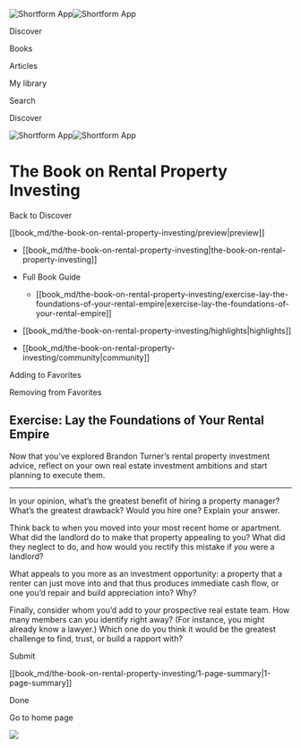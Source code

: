 ![Shortform App](/img/logo.36a2399e.svg)![Shortform App](/img/logo-dark.70c1b072.svg)

Discover

Books

Articles

My library

Search

Discover

![Shortform App](/img/logo.36a2399e.svg)![Shortform App](/img/logo-dark.70c1b072.svg)

# The Book on Rental Property Investing

Back to Discover

[[book_md/the-book-on-rental-property-investing/preview|preview]]

  * [[book_md/the-book-on-rental-property-investing|the-book-on-rental-property-investing]]
  * Full Book Guide

    * [[book_md/the-book-on-rental-property-investing/exercise-lay-the-foundations-of-your-rental-empire|exercise-lay-the-foundations-of-your-rental-empire]]
  * [[book_md/the-book-on-rental-property-investing/highlights|highlights]]
  * [[book_md/the-book-on-rental-property-investing/community|community]]



Adding to Favorites 

Removing from Favorites 

## Exercise: Lay the Foundations of Your Rental Empire

Now that you’ve explored Brandon Turner’s rental property investment advice, reflect on your own real estate investment ambitions and start planning to execute them.

* * *

In your opinion, what’s the greatest benefit of hiring a property manager? What’s the greatest drawback? Would you hire one? Explain your answer.

Think back to when you moved into your most recent home or apartment. What did the landlord do to make that property appealing to you? What did they neglect to do, and how would you rectify this mistake if _you_ were a landlord?

What appeals to you more as an investment opportunity: a property that a renter can just move into and that thus produces immediate cash flow, or one you’d repair and build appreciation into? Why?

Finally, consider whom you’d add to your prospective real estate team. How many members can you identify right away? (For instance, you might already know a lawyer.) Which one do you think it would be the greatest challenge to find, trust, or build a rapport with?

Submit 

[[book_md/the-book-on-rental-property-investing/1-page-summary|1-page-summary]]

Done

Go to home page 

![](https://bat.bing.com/action/0?ti=56018282&Ver=2&mid=2721d15b-c860-47f0-a5c5-c31caf7fa32e&sid=1711133063fa11eebdec89a8b8ae3bbc&vid=171147a063fa11eea7440fcfeb230d96&vids=0&msclkid=N&pi=0&lg=en-US&sw=800&sh=600&sc=24&nwd=1&tl=Shortform%20%7C%20Book&p=https%3A%2F%2Fwww.shortform.com%2Fapp%2Fbook%2Fthe-book-on-rental-property-investing%2Fexercise-lay-the-foundations-of-your-rental-empire&r=&lt=426&evt=pageLoad&sv=1&rn=545940)
